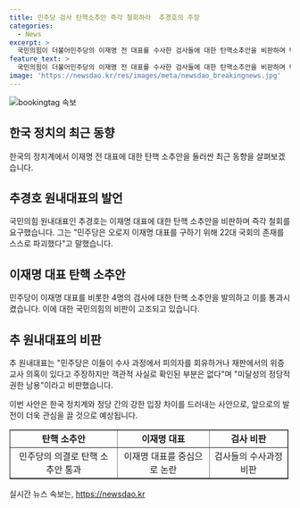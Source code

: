 ```yaml
---
title: 민주당 검사 탄핵소추안 즉각 철회하라  추경호의 주장
categories:
  - News
excerpt: >
  국민의힘이 더불어민주당의 이재명 전 대표를 수사한 검사들에 대한 탄핵소추안을 비판하며 탄핵 중독이라고 주장했습니다. 추 원내대표는 민주당의 이재명을 수사한 이유 하나로 검사 4명을 국회 법사위로 조사하겠다는 것을 비판하며, 이로 인해 검사들이 직무가 정지되고 헌법재판소의 결정이 내려질 때까지 아무 일도 할 수 없게 된다고 강조했습니다. 이에 대해 민주당은 지난 2년 동안 13번이나 탄핵소추안을 발의한 탄핵 중독 정당이라는 비판을 받고 있습니다.
feature_text: >
  국민의힘이 더불어민주당의 이재명 전 대표를 수사한 검사들에 대한 탄핵소추안을 비판하며 탄핵 중독이라고 주장했습니다. 추 원내대표는 민주당의 이재명을 수사한 이유 하나로 검사 4명을 국회 법사위로 조사하겠다는 것을 비판하며, 이로 인해 검사들이 직무가 정지되고 헌법재판소의 결정이 내려질 때까지 아무 일도 할 수 없게 된다고 강조했습니다. 이에 대해 민주당은 지난 2년 동안 13번이나 탄핵소추안을 발의한 탄핵 중독 정당이라는 비판을 받고 있습니다.
image: 'https://newsdao.kr/res/images/meta/newsdao_breakingnews.jpg'
---
```


<p><img src="https://newsdao.kr/res/images/meta/newsdao_breakingnews.jpg" alt="bookingtag 속보" /></p>

<h2 data-ke-size="size26">한국 정치의 최근 동향</h2>

<p data-ke-size="size16">한국의 정치계에서 이재명 전 대표에 대한 탄핵 소추안을 둘러싼 최근 동향을 살펴보겠습니다.</p>

<h2 data-ke-size="size24">추경호 원내대표의 발언</h2>

<p data-ke-size="size16">국민의힘 원내대표인 추경호는 이재명 대표에 대한 탄핵 소추안을 비판하며 즉각 철회를 요구했습니다. 그는 "민주당은 오로지 이재명 대표를 구하기 위해 22대 국회의 존재를 스스로 파괴했다"고 말했습니다.</p>

<h2 data-ke-size="size24">이재명 대표 탄핵 소추안</h2>

<p data-ke-size="size16">민주당이 이재명 대표를 비롯한 4명의 검사에 대한 탄핵 소추안을 발의하고 이를 통과시켰습니다. 이에 대한 국민의힘의 비판이 고조되고 있습니다.</p>

<h2 data-ke-size="size24">추 원내대표의 비판</h2>

<p data-ke-size="size16">추 원내대표는 "민주당은 이들이 수사 과정에서 피의자를 회유하거나 재판에서의 위증교사 의혹이 있다고 주장하지만 객관적 사실로 확인된 부분은 없다"며 "미달성의 정당적 권한 남용"이라고 비판했습니다.</p>

<p data-ke-size="size16">이번 사안은 한국 정치계와 정당 간의 강한 입장 차이를 드러내는 사안으로, 앞으로의 발전이 더욱 관심을 끌 것으로 예상됩니다.</p>

<table border="1" cellpadding="1" cellspacing="1" style="width: 500px;">
<tbody>
<tr>
<td style="text-align: center; height: 17px;"><b>탄핵 소추안</b></td>
<td style="text-align: center;"><b>이재명 대표</b></td>
<td style="text-align: center;"><b>검사 비판</b></td>
</tr>
<tr>
<td style="text-align: center;">민주당의 의결로 탄핵 소추안 통과</td>
<td style="text-align: center;">이재명 대표를 중심으로 논란</td>
<td style="text-align: center;">검사들의 수사과정 비판</td>
</tr>
</tbody>
</table>
실시간 뉴스 속보는, <a href="https://newsdao.kr" rel="dofollow">https://newsdao.kr</a>



